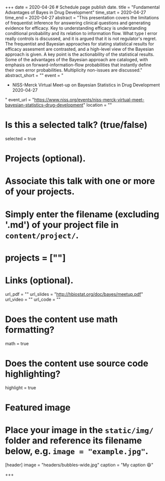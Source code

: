 +++
date = 2020-04-26  # Schedule page publish date.
title = "Fundamental Advantages of Bayes in Drug Development"
time_start = 2020-04-27
time_end   = 2020-04-27
abstract = "This presentation covers the limitations of frequentist inference for answering clinical questions and generating evidence for efficacy. Key to understanding efficacy is understanding conditional probability and its relation to information flow.  What type I error really controls is discussed, and it is argued that it is not regulator's regret.  The frequentist and Bayesian approaches for stating statistical results for efficacy assesment are contrasted, and a high-level view of the Bayesian approach is given.  A key point is the actionability of the statistical results.  Some of the advantages of the Bayesian approach are cataloged, with emphasis on forward-information-flow probabilities that instantly define their own error probabilities.  Multiplicity non-issues are discussed."
abstract_short = ""
event = "<ul><li>NISS-Merck Virtual Meet-up on Bayesian Statistics in Drug Development 2020-04-27</li></ul>"
event_url = "https://www.niss.org/events/niss-merck-virtual-meet-bayesian-statistics-drug-development"
location = ""

# Is this a selected talk? (true/false)
selected = true

# Projects (optional).
#   Associate this talk with one or more of your projects.
#   Simply enter the filename (excluding '.md') of your project file in `content/project/`.
# projects = [""]

# Links (optional).
url_pdf = ""
url_slides = "http://hbiostat.org/doc/bayes/meetup.pdf"
url_video = ""
url_code = ""

# Does the content use math formatting?
math = true

# Does the content use source code highlighting?
highlight = true

# Featured image
# Place your image in the `static/img/` folder and reference its filename below, e.g. `image = "example.jpg"`.
[header]
image = "headers/bubbles-wide.jpg"
caption = "My caption :smile:"

+++
